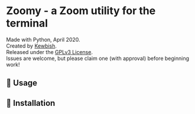 # Zoomy - a Zoom utility for the terminal
Made with Python, April 2020.  
Created by [Kewbish](https://kewbish.github.io).  
Released under the [GPLv3 License](https://www.gnu.org/licenses/gpl-3.0.en.html).  
Issues are welcome, but please claim one (with approval) before beginning work!  

## :movie_camera: Usage

## :wrench: Installation
